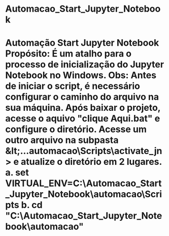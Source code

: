 # Automacao_Start_Jupyter_Notebook
# Automação Start Jupyter Notebook       Propósito: É um atalho para o processo de inicialização do Jupyter Notebook no Windows.      Obs: Antes de iniciar o script, é necessário configurar o caminho do arquivo na sua máquina.     Após baixar o projeto, acesse o aquivo "clique Aqui.bat" e configure o diretório.     Acesse um outro arquivo na subpasta &amp;lt;...automacao\Scripts\activate_jn> e atualize o diretório em 2 lugares. a. set VIRTUAL_ENV=C:\Automacao_Start_Jupyter_Notebook\automacao\Scripts b. cd "C:\Automacao_Start_Jupyter_Notebook\automacao"
